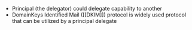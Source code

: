 - Principal (the delegator) could delegate capability to another
- DomainKeys Identified Mail ([[DKIM]]) protocol is widely used protocol that can be utilized by a principal  delegate